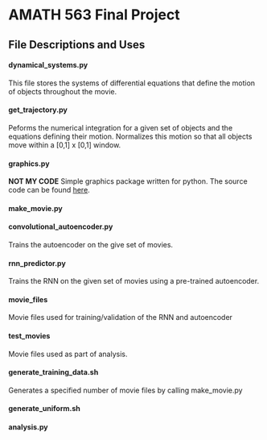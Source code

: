 # AMATH 563 Final Project



## File Descriptions and Uses

#### dynamical_systems.py

This file stores the systems of differential equations that define the 
motion of objects throughout the movie.

#### get_trajectory.py

Peforms the numerical integration for a given set of objects and the equations
defining their motion. Normalizes this motion so that all objects move within a [0,1] x [0,1] window.

#### graphics.py

**NOT MY CODE**
Simple graphics package written for python. The source code can be found [here](https://mcsp.wartburg.edu/zelle/python/graphics.py).

#### make_movie.py


#### convolutional_autoencoder.py

Trains the autoencoder on the give set of movies.

#### rnn_predictor.py

Trains the RNN on the given set of movies using a pre-trained autoencoder.

#### movie_files

Movie files used for training/validation of the RNN and autoencoder

#### test_movies

Movie files used as part of analysis.

#### generate_training_data.sh

Generates a specified number of movie files by calling make_movie.py

#### generate_uniform.sh
#### analysis.py
